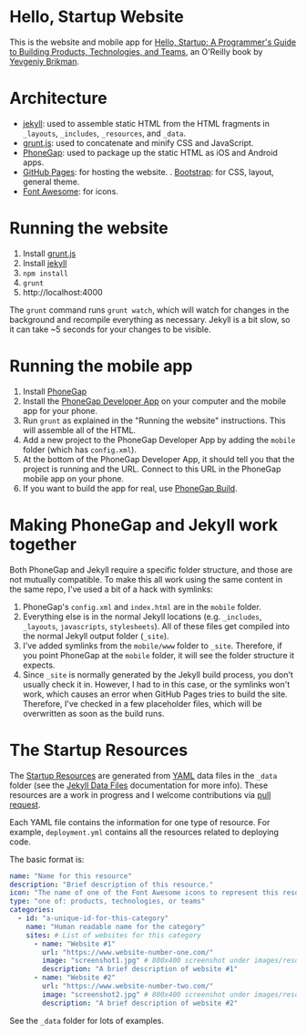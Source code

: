 Hello, Startup Website
==================

This is the website and mobile app for [Hello, Startup: A Programmer's Guide to 
Building Products, Technologies, and Teams](http://www.hello-startup.net), an 
O'Reilly book by [Yevgeniy Brikman](http://www.ybrikman.com).

Architecture
==================

* [jekyll](http://jekyllrb.com/): used to assemble static HTML from the HTML 
  fragments in `_layouts`, `_includes`, `_resources`, and `_data`. 
* [grunt.js](http://gruntjs.com/): used to concatenate and minify CSS and
  JavaScript.
* [PhoneGap](http://phonegap.com/): used to package up the static HTML as 
  iOS and Android apps.
* [GitHub Pages](https://pages.github.com/): for hosting the website.
. [Bootstrap](http://getbootstrap.com/): for CSS, layout, general theme.
* [Font Awesome](http://fortawesome.github.io/Font-Awesome/): for icons.

Running the website
==================

1. Install [grunt.js](http://gruntjs.com/)
2. Install [jekyll](http://jekyllrb.com/)
3. `npm install`
4. `grunt`
5. http://localhost:4000

The `grunt` command runs `grunt watch`, which will watch for changes in the 
background and recompile everything as necessary. Jekyll is a bit slow, so it
can take ~5 seconds for your changes to be visible.

Running the mobile app
==================

1. Install [PhoneGap](http://phonegap.com/)
2. Install the [PhoneGap Developer App](http://app.phonegap.com/) on your 
   computer and the mobile app for your phone.
3. Run `grunt` as explained in the "Running the website" instructions. This will
   assemble all of the HTML.
4. Add a new project to the PhoneGap Developer App by adding the `mobile` 
   folder (which has `config.xml`).
5. At the bottom of the PhoneGap Developer App, it should tell you that the
   project is running and the URL. Connect to this URL in the PhoneGap mobile 
   app on your phone. 
6. If you want to build the app for real, use 
   [PhoneGap Build](https://build.phonegap.com).

Making PhoneGap and Jekyll work together
==================

Both PhoneGap and Jekyll require a specific folder structure, and those are not
mutually compatible. To make this all work using the same content in the same 
repo, I've used a bit of a hack with symlinks:

1. PhoneGap's `config.xml` and `index.html` are in the `mobile` folder. 
2. Everything else is in the normal Jekyll locations (e.g. `_includes`, `_layouts`, 
   `javascripts`, `stylesheets`). All of these files get compiled into the normal
   Jekyll output folder (`_site`). 
3. I've added symlinks from the `mobile/www` folder to `_site`. Therefore, if
   you point PhoneGap at the `mobile` folder, it will see the folder structure
   it expects.
4. Since `_site` is normally generated by the Jekyll build process, you don't
   usually check it in. However, I had to in this case, or the symlinks won't
   work, which causes an error when GitHub Pages tries to build the site. 
   Therefore, I've checked in a few placeholder files, which will be overwritten
   as soon as the build runs.

The Startup Resources
==================

The [Startup Resources](http://www.hello-startup.net/#resources) are generated 
from [YAML](http://www.yaml.org/) data files in the `_data` folder (see the 
[Jekyll Data Files](http://jekyllrb.com/docs/datafiles/) documentation for 
more info). These resources are a work in progress and I welcome contributions
via [pull request](https://help.github.com/articles/using-pull-requests/). 

Each YAML file contains the information for one type of resource. For example, 
`deployment.yml` contains all the resources related to deploying code. 

The basic format is:

```yaml
name: "Name for this resource"
description: "Brief description of this resource."
icon: "The name of one of the Font Awesome icons to represent this resource."
type: "one of: products, technologies, or teams"
categories:
  - id: "a-unique-id-for-this-category"
    name: "Human readable name for the category"
    sites: # List of websites for this category
      - name: "Website #1"
        url: "https://www.website-number-one.com/"
        image: "screenshot1.jpg" # 800x400 screenshot under images/resources
        description: "A brief description of website #1"
      - name: "Website #2"
        url: "https://www.website-number-two.com/"
        image: "screenshot2.jpg" # 800x400 screenshot under images/resources
        description: "A brief description of website #2"
```

See the `_data` folder for lots of examples.